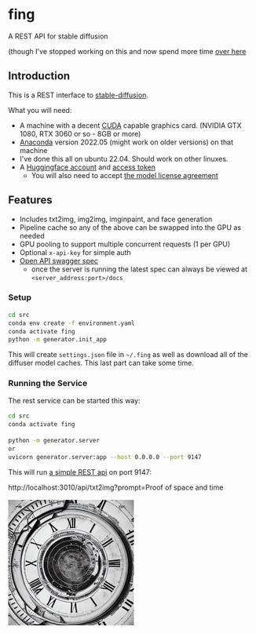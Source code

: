 # fing

A REST API for stable diffusion

(though I've stopped working on this and now spend more time [over here](https://github.com/dkackman/chiaSWARM)

## Introduction

This is a REST interface to [stable-diffusion](https://github.com/CompVis/stable-diffusion).

What you will need:

- A machine with a decent [CUDA](https://developer.nvidia.com/cuda-downloads) capable graphics card. (NVIDIA GTX 1080, RTX 3060 or so - 8GB or more)
- [Anaconda](https://www.anaconda.com/) version 2022.05 (might work on older versions) on that machine
- I've done this all on ubuntu 22.04. Should work on other linuxes.
- A [Huggingface account](https://huggingface.co/welcome) and [access token](https://huggingface.co/settings/tokens)
  - You will also need to accept [the model license agreement](https://huggingface.co/CompVis/stable-diffusion-v1-4)
  
## Features

- Includes txt2img, img2img, imginpaint, and face generation
- Pipeline cache so any of the above can be swapped into the GPU as needed
- GPU pooling to support multiple concurrent requests (1 per GPU)
- Optional `x-api-key` for simple auth
- [Open API swagger spec](https://dkackman.github.io/fing/)
  - once the server is running the latest spec can always be viewed at `<server_address:port>/docs`

### Setup

```bash
cd src
conda env create -f environment.yaml
conda activate fing
python -m generator.init_app
```

This will create `settings.json` file in `~/.fing` as well as download all of the diffuser model caches. This last part can take some time.

### Running the Service

The rest service can be started this way:

```bash
cd src
conda activate fing

python -m generator.server
or 
uvicorn generator.server:app --host 0.0.0.0 --port 9147
```

This will run [a simple REST api](https://dkackman.github.io/fing/) on port 9147:

<div>
http://localhost:3010/api/txt2img?prompt=Proof of space and time
</div>

<br>

<img src="post.jpg" width="256" height="256" alt="Proof of space and time."/>
